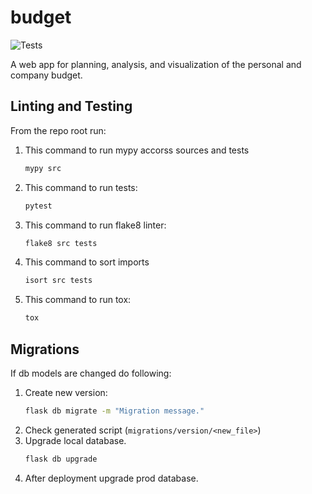 # budget

![Tests](https://github.com/kira607/yaba/actions/workflows/tests.yaml/badge.svg)

A web app for planning, analysis, and visualization of the personal and company budget.

## Linting and Testing

From the repo root run:

1. This command to run mypy accorss sources and tests
    ```bash
    mypy src
    ```
2. This command to run tests:
    ```bash
    pytest
    ```
3. This command to run flake8 linter:
    ```bash
    flake8 src tests
    ```
4. This command to sort imports
    ```bash
    isort src tests
    ```
5. This command to run tox:
    ```bash
    tox
    ```

## Migrations

If db models are changed do following: 

1. Create new version:
    ```bash
    flask db migrate -m "Migration message."
    ```
2. Check generated script (`migrations/version/<new_file>`)
3. Upgrade local database.
    ```bash
    flask db upgrade
    ```
4. After deployment upgrade prod database.